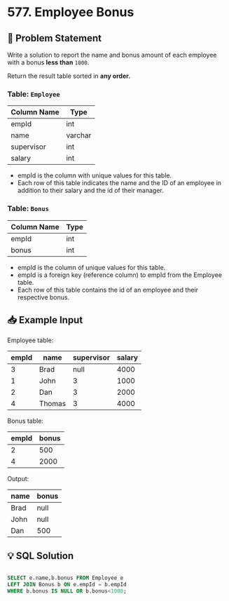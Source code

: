 
# 577. Employee Bonus

## 📝 Problem Statement

Write a solution to report the name and bonus amount of each employee with a bonus **less than** `1000`.

Return the result table sorted in **any order.**


### Table:  `Employee`

| Column Name | Type    |
|-------------|---------|
| empId       | int     |
| name        | varchar |
| supervisor  | int     |
| salary      | int     |

 - empId is the column with unique values for this table.
 - Each row of this table indicates the name and the ID of an employee in addition to their salary and the id of their manager.
   
### Table: `Bonus`

| Column Name | Type |
|-------------|------|
| empId       | int  |
| bonus       | int  |

 - empId is the column of unique values for this table.
 - empId is a foreign key (reference column) to empId from the Employee table.
 - Each row of this table contains the id of an employee and their respective bonus.
 
## 📥 Example Input

Employee table:

| empId | name   | supervisor | salary |
|-------|---------|-----------|--------|
| 3     | Brad   | null       | 4000   |
| 1     | John   | 3          | 1000   |
| 2     | Dan    | 3          | 2000   |
| 4     | Thomas | 3          | 4000   |

Bonus table:

| empId | bonus |
|-------|-------|
| 2     | 500   |
| 4     | 2000  |


Output: 

| name | bonus |
|------|-------|
| Brad | null  |
| John | null  |
| Dan  | 500   |




## 💡 SQL Solution

```sql

SELECT e.name,b.bonus FROM Employee e 
LEFT JOIN Bonus b ON e.empId = b.empId 
WHERE b.bonus IS NULL OR b.bonus<1000;
